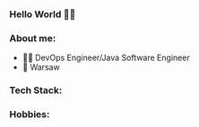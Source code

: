 ### Hello World 👋🏼

### About me:
- 🧑‍💻 DevOps Engineer/Java Software Engineer
- 📍 Warsaw 

### Tech Stack:

### Hobbies:


